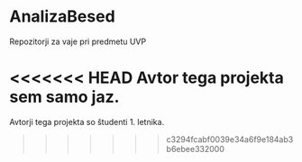 # AnalizaBesed
Repozitorji za vaje pri predmetu UVP

<<<<<<< HEAD
Avtor tega projekta sem samo jaz.
=======
Avtorji tega projekta so študenti 1. letnika.
>>>>>>> c3294fcabf0039e34a6f9e184ab3b6ebee332000
